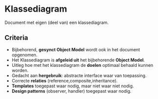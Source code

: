 # Klassediagram
Document met eigen (deel van) een klassediagram.
## Criteria 
- Bijbehorend, **gesynct Object Model** wordt ook in het document opgenomen.
- Het Klassediagram is **afgeleid uit** het bijbehorende **Object Model**.
- Uitleg hoe met het klassediagram de **doelen** optimaal behaald kunnen worden.
- Gedacht aan **hergebruik**: abstracte interface waar van toepassing.
- Correcte **relaties** (reference,composite,inheritance).
- **Templates** toegepast waar nodig, maar niet waar niet nodig.
- **Design patterns** (observer, handler) toegepast waar nodig.
